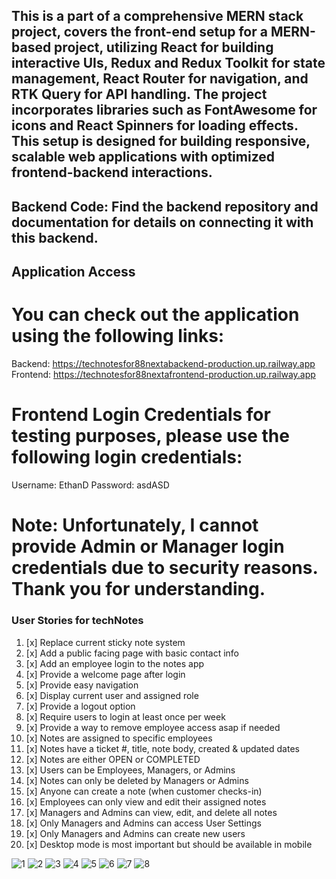 ## This is a part of a comprehensive MERN stack project, covers the front-end setup for a MERN-based project, utilizing React for building interactive UIs, Redux and Redux Toolkit for state management, React Router for navigation, and RTK Query for API handling. The project incorporates libraries such as FontAwesome for icons and React Spinners for loading effects. This setup is designed for building responsive, scalable web applications with optimized frontend-backend interactions.

## Backend Code: Find the backend repository and documentation for details on connecting it with this backend.

## Application Access
# You can check out the application using the following links:
Backend: https://technotesfor88nextabackend-production.up.railway.app
Frontend: https://technotesfor88nextafrontend-production.up.railway.app

# Frontend Login Credentials for testing purposes, please use the following login credentials:
Username: EthanD
Password: asdASD
# Note: Unfortunately, I cannot provide Admin or Manager login credentials due to security reasons. Thank you for understanding.

### User Stories for techNotes
1. [x] Replace current sticky note system
2. [x] Add a public facing page with basic contact info 
3. [x] Add an employee login to the notes app 
4. [x] Provide a welcome page after login 
5. [x] Provide easy navigation
6. [x] Display current user and assigned role 
7. [x] Provide a logout option 
8. [x] Require users to login at least once per week
9. [x] Provide a way to remove employee access asap if needed 
10. [x] Notes are assigned to specific employees 
11. [x] Notes have a ticket #, title, note body, created & updated dates
12. [x] Notes are either OPEN or COMPLETED 
13. [x] Users can be Employees, Managers, or Admins 
14. [x] Notes can only be deleted by Managers or Admins 
15. [x] Anyone can create a note (when customer checks-in)
16. [x] Employees can only view and edit their assigned notes  
17. [x] Managers and Admins can view, edit, and delete all notes 
18. [x] Only Managers and Admins can access User Settings 
19. [x] Only Managers and Admins can create new users 
20. [x] Desktop mode is most important but should be available in mobile

![1](https://github.com/user-attachments/assets/095966dd-34c2-4674-a37c-033bf166ba53)
![2](https://github.com/user-attachments/assets/c47d4697-321d-400c-98a1-e15b4d0da396)
![3](https://github.com/user-attachments/assets/10270afd-c53c-4940-b08c-749a49058aac)
![4](https://github.com/user-attachments/assets/de7bb805-ad85-42e9-9211-94a37d50ee3e)
![5](https://github.com/user-attachments/assets/39c50b5d-1f9e-4180-a60e-cd4c37b8b07a)
![6](https://github.com/user-attachments/assets/000d96be-51fd-4263-970a-e776a809fd61)
![7](https://github.com/user-attachments/assets/5f51699b-1006-4be8-a453-ca1eb3d89344)
![8](https://github.com/user-attachments/assets/64951d9f-4462-4763-a261-f59b550c6eb1)

